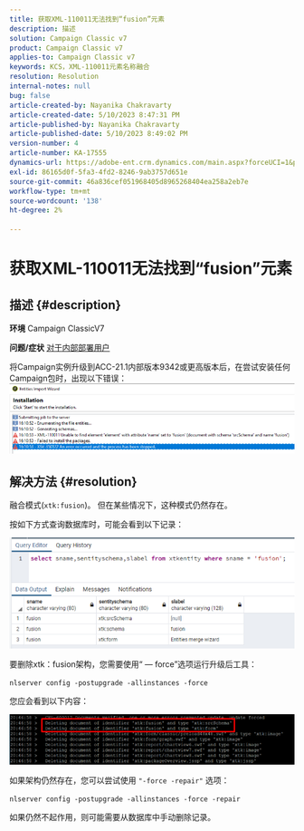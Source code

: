 ```yaml
---
title: 获取XML-110011无法找到“fusion”元素
description: 描述
solution: Campaign Classic v7
product: Campaign Classic v7
applies-to: Campaign Classic v7
keywords: KCS，XML-110011元素名称融合
resolution: Resolution
internal-notes: null
bug: false
article-created-by: Nayanika Chakravarty
article-created-date: 5/10/2023 8:47:31 PM
article-published-by: Nayanika Chakravarty
article-published-date: 5/10/2023 8:49:02 PM
version-number: 4
article-number: KA-17555
dynamics-url: https://adobe-ent.crm.dynamics.com/main.aspx?forceUCI=1&pagetype=entityrecord&etn=knowledgearticle&id=bfce3ce1-73ef-ed11-8849-6045bd006239
exl-id: 86165d0f-5fa3-4fd2-8246-9ab3757d651e
source-git-commit: 46a836cef051968405d8965268404ea258a2eb7e
workflow-type: tm+mt
source-wordcount: '138'
ht-degree: 2%

---
```


# 获取XML-110011无法找到“fusion”元素

## 描述 {#description}

<b>环境</b>
Campaign ClassicV7


<b>问题/症状</b>
<u>对于内部部署用户</u>

将Campaign实例升级到ACC-21.1内部版本9342或更高版本后，在尝试安装任何Campaign包时，出现以下错误：
<br>![](assets/___c0ce3ce1-73ef-ed11-8849-6045bd006239___.png)

## 解决方法 {#resolution}


融合模式(`xtk:fusion`)。 但在某些情况下，这种模式仍然存在。

按如下方式查询数据库时，可能会看到以下记录：

![](assets/5cf5ba8b-f838-ec11-b6e6-000d3a348885.png)

要删除xtk：fusion架构，您需要使用“ — force”选项运行升级后工具：

`nlserver config -postupgrade -allinstances -force`

您应会看到以下内容：

![](assets/406e7298-f938-ec11-b6e6-000d3a348885.png)

如果架构仍然存在，您可以尝试使用 `"-force -repair"` 选项：

`nlserver config -postupgrade -allinstances -force -repair`

如果仍然不起作用，则可能需要从数据库中手动删除记录。
